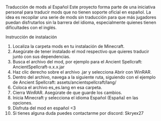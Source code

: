 Traducción de mods al Español
Este proyecto forma parte de una iniciativa personal para traducir mods que no tienen soporte oficial en español.
La idea es recopilar una serie de mods sin traducción para que más jugadores puedan disfrutarlos sin la barrera del idioma, especialmente quienes tienen dificultades con el inglés.

Instrucción de instalación

1. Localiza la carpeta mods en tu instalación de Minecraft.
2. Asegúrate de tener instalado el mod respectivo que quieres traducir junto con sus dependencias.
3. Busca el archivo del mod, por ejemplo para el Ancient Spellcraft:
   AncientSpellcraft-x.x.x.jar
4. Haz clic derecho sobre el archivo .jar y selecciona Abrir con WinRAR.
5. Dentro del archivo, navega a la siguiente ruta, siguiendo con el ejemplo de Ancient Spellcraft:
   assets/ancientspellcraft/lang/
6. Coloca el archivo es_es.lang en esa carpeta.
7. Cierra WinRAR. Asegúrate de que guarde los cambios.
8. Inicia Minecraft y selecciona el idioma Español (España) en las opciones.
9. Disfruta del mod en español <3
10. Si tienes alguna duda puedes contactarme por discord: Skryex27
